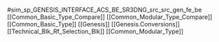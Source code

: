 #sim_sp_GENESIS_INTERFACE_ACS_BE_SR3DNG_src_src_gen_fe_be
[[Common_Basic_Type_Compare]]
[[Common_Modular_Type_Compare]]
[[Common_Basic_Type]]
[[Genesis]]
[[Genesis.Conversions]]
[[Technical_Blk_Rf_Selection_Blk]]
[[Common_Modular_Type]]
